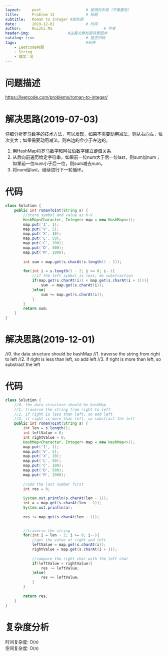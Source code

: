 ```yaml
---
layout:     post   				    # 使用的布局（不需要改）
title:      Problem 13				# 标题 
subtitle:   Roman to Integer #副标题
date:       2019-12-01				# 时间
author:     Ruizhi Ma 						# 作者
header-img:              	#这篇文章标题背景图片
catalog: true 						# 是否归档
tags:								#标签
    - Leetcode刷题
    - String
    - 难度：易
---
```

# 问题描述
https://leetcode.com/problems/roman-to-integer/

# 解决思路(2019-07-03)
仔细分析罗马数字的技术方法，可以发现，如果不需要动用减法，则从右向左，依次变大；如果需要动用减法，则右边的会小于左边的。
1. 用HashMap将罗马数字和阿拉伯数字建立键值关系  
2. 从后向前遍历给定字符串，如果前一位num大于后一位last，则sum加num；如果前一位num小于后一位，则sum减去num。
3. 将num给last，继续进行下一轮循环。

# 代码
```java
class Solution {
    public int romanToInt(String s) {
        //store symbol and value as K-V
        HashMap<Character, Integer> map = new HashMap<>();
        map.put('I', 1);
        map.put('V', 5);
        map.put('X', 10);
        map.put('L', 50);
        map.put('C', 100);
        map.put('D', 500);
        map.put('M', 1000);
        
        int sum = map.get(s.charAt(s.length() - 1));
        
        for(int i = s.length() - 2; i >= 0; i--){
            //if the left symbol is less, do substraction
            if(map.get(s.charAt(i)) < map.get(s.charAt(i + 1))){
                sum -= map.get(s.charAt(i));
            }else{
                sum += map.get(s.charAt(i));
            }
        }
        return sum;
    }
}
```

# 解决思路(2019-12-01)
//0. the data structure should be hashMap
//1. traverse the string from right to left
//2. if right is less than left, so add left
//3. if right is more than left, so substract the left

# 代码
```java
class Solution {
    //0. the data structure should be hashMap
    //1. traverse the string from right to left
    //2. if right is less than left, so add left
    //3. if right is more than left, so substract the left
    public int romanToInt(String s) {
        int len = s.length();
        int leftValue = 0;
        int rightValue = 0;
        HashMap<Character, Integer> map = new HashMap<>();
        map.put('I', 1);
        map.put('V', 5);
        map.put('X', 10);
        map.put('L', 50);
        map.put('C', 100);
        map.put('D', 500);
        map.put('M', 1000);
        
        //add the last number first
        int res = 0;
        
        System.out.println(s.charAt(len - 1));
        int a = map.get(s.charAt(len - 1));
        System.out.println(a);
        
        res += map.get(s.charAt(len - 1));

        
        //traverse the string
        for(int i = len - 2; i >= 0; i--){
            //get the value of right and left
            leftValue = map.get(s.charAt(i));
            rightValue = map.get(s.charAt(i + 1));
            
            //compare the right char with the left char
            if(leftValue < rightValue){
                res -= leftValue;
            }else{
                res += leftValue;
            }
        }
        
        return res;
    }
}
```

# 复杂度分析
时间复杂度: O(n)  
空间复杂度: O(n)  
